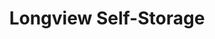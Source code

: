 ---
title: "Longview Self-Storage"
url: /white-rock/longview-self-storage-longview-drive/
shop: storage rental
---